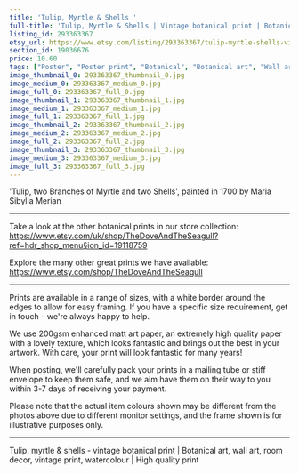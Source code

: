 ```yaml
---
title: 'Tulip, Myrtle & Shells '
full-title: 'Tulip, Myrtle & Shells | Vintage botanical print | Botanical art, wall art, room decor, vintage print, watercolour | High quality print'
listing_id: 293363367
etsy_url: https://www.etsy.com/listing/293363367/tulip-myrtle-shells-vintage-botanical?utm_source=site&utm_medium=api&utm_campaign=api
section_id: 19036676
price: 10.60
tags: ["Poster", "Poster print", "Botanical", "Botanical art", "Wall art", "Botanical poster", "Vintage", "Sepia", "Tulip", "Watercolour", "Sea shells", "Myrtle"]
image_thumbnail_0: 293363367_thumbnail_0.jpg
image_medium_0: 293363367_medium_0.jpg
image_full_0: 293363367_full_0.jpg
image_thumbnail_1: 293363367_thumbnail_1.jpg
image_medium_1: 293363367_medium_1.jpg
image_full_1: 293363367_full_1.jpg
image_thumbnail_2: 293363367_thumbnail_2.jpg
image_medium_2: 293363367_medium_2.jpg
image_full_2: 293363367_full_2.jpg
image_thumbnail_3: 293363367_thumbnail_3.jpg
image_medium_3: 293363367_medium_3.jpg
image_full_3: 293363367_full_3.jpg
---
```

&#39;Tulip, two Branches of Myrtle and two Shells&#39;, painted in 1700 by Maria Sibylla Merian

---

Take a look at the other botanical prints in our store collection: https://www.etsy.com/uk/shop/TheDoveAndTheSeagull?ref=hdr_shop_menu§ion_id=19118759

Explore the many other great prints we have available: https://www.etsy.com/shop/TheDoveAndTheSeagull

---

Prints are available in a range of sizes, with a white border around the edges to allow for easy framing. If you have a specific size requirement, get in touch – we&#39;re always happy to help.

We use 200gsm enhanced matt art paper, an extremely high quality paper with a lovely texture, which looks fantastic and brings out the best in your artwork. With care, your print will look fantastic for many years!

When posting, we&#39;ll carefully pack your prints in a mailing tube or stiff envelope to keep them safe, and we aim have them on their way to you within 3-7 days of receiving your payment.

Please note that the actual item colours shown may be different from the photos above due to different monitor settings, and the frame shown is for illustrative purposes only.

---

Tulip, myrtle & shells - vintage botanical print | Botanical art, wall art, room decor, vintage print, watercolour | High quality print

